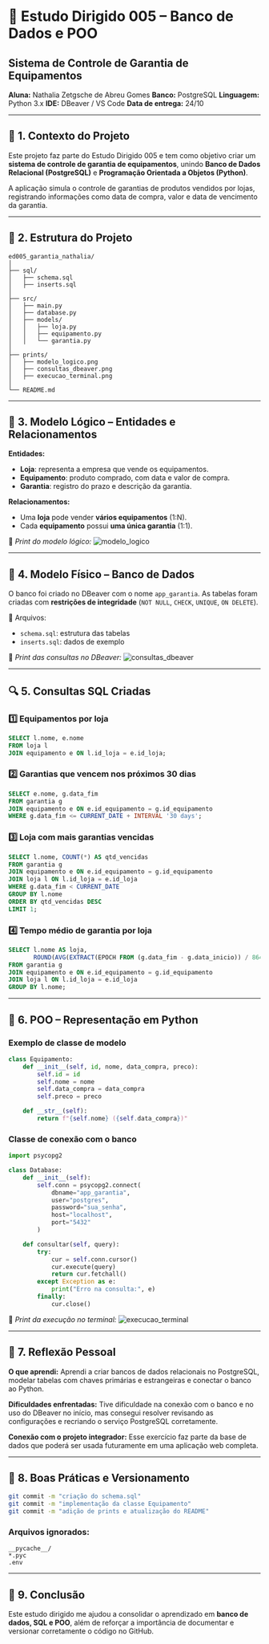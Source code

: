 # 🧾 Estudo Dirigido 005 – Banco de Dados e POO

## Sistema de Controle de Garantia de Equipamentos

**Aluna:** Nathalia Zetgsche de Abreu Gomes
**Banco:** PostgreSQL
**Linguagem:** Python 3.x
**IDE:** DBeaver / VS Code
**Data de entrega:** 24/10

---

## 🧠 1. Contexto do Projeto

Este projeto faz parte do Estudo Dirigido 005 e tem como objetivo criar um **sistema de controle de garantia de equipamentos**, unindo **Banco de Dados Relacional (PostgreSQL)** e **Programação Orientada a Objetos (Python)**.

A aplicação simula o controle de garantias de produtos vendidos por lojas, registrando informações como data de compra, valor e data de vencimento da garantia.

---

## 🧩 2. Estrutura do Projeto

```
ed005_garantia_nathalia/
│
├── sql/
│   ├── schema.sql
│   ├── inserts.sql
│
├── src/
│   ├── main.py
│   ├── database.py
│   ├── models/
│   │   ├── loja.py
│   │   ├── equipamento.py
│   │   └── garantia.py
│
├── prints/
│   ├── modelo_logico.png
│   ├── consultas_dbeaver.png
│   ├── execucao_terminal.png
│
└── README.md
```

---

## 🧱 3. Modelo Lógico – Entidades e Relacionamentos

**Entidades:**

* **Loja**: representa a empresa que vende os equipamentos.
* **Equipamento**: produto comprado, com data e valor de compra.
* **Garantia**: registro do prazo e descrição da garantia.

**Relacionamentos:**

* Uma **loja** pode vender **vários equipamentos** (1:N).
* Cada **equipamento** possui **uma única garantia** (1:1).

📸 *Print do modelo lógico:*
![modelo\_logico](prints/modelo_logico.png)

---

## 🧮 4. Modelo Físico – Banco de Dados

O banco foi criado no DBeaver com o nome `app_garantia`.
As tabelas foram criadas com **restrições de integridade** (`NOT NULL`, `CHECK`, `UNIQUE`, `ON DELETE`).

📘 Arquivos:

* `schema.sql`: estrutura das tabelas
* `inserts.sql`: dados de exemplo

📸 *Print das consultas no DBeaver:*
![consultas\_dbeaver](prints/consultas_dbeaver.png)

---

## 🔍 5. Consultas SQL Criadas

### 1️⃣ Equipamentos por loja

```sql
SELECT l.nome, e.nome
FROM loja l
JOIN equipamento e ON l.id_loja = e.id_loja;
```

### 2️⃣ Garantias que vencem nos próximos 30 dias

```sql
SELECT e.nome, g.data_fim
FROM garantia g
JOIN equipamento e ON e.id_equipamento = g.id_equipamento
WHERE g.data_fim <= CURRENT_DATE + INTERVAL '30 days';
```

### 3️⃣ Loja com mais garantias vencidas

```sql
SELECT l.nome, COUNT(*) AS qtd_vencidas
FROM garantia g
JOIN equipamento e ON e.id_equipamento = g.id_equipamento
JOIN loja l ON l.id_loja = e.id_loja
WHERE g.data_fim < CURRENT_DATE
GROUP BY l.nome
ORDER BY qtd_vencidas DESC
LIMIT 1;
```

### 4️⃣ Tempo médio de garantia por loja

```sql
SELECT l.nome AS loja,
       ROUND(AVG(EXTRACT(EPOCH FROM (g.data_fim - g.data_inicio)) / 86400)::numeric, 1) AS media_dias
FROM garantia g
JOIN equipamento e ON e.id_equipamento = g.id_equipamento
JOIN loja l ON l.id_loja = e.id_loja
GROUP BY l.nome;
```

---

## 🐍 6. POO – Representação em Python

### Exemplo de classe de modelo

```python
class Equipamento:
    def __init__(self, id, nome, data_compra, preco):
        self.id = id
        self.nome = nome
        self.data_compra = data_compra
        self.preco = preco

    def __str__(self):
        return f"{self.nome} ({self.data_compra})"
```

### Classe de conexão com o banco

```python
import psycopg2

class Database:
    def __init__(self):
        self.conn = psycopg2.connect(
            dbname="app_garantia",
            user="postgres",
            password="sua_senha",
            host="localhost",
            port="5432"
        )

    def consultar(self, query):
        try:
            cur = self.conn.cursor()
            cur.execute(query)
            return cur.fetchall()
        except Exception as e:
            print("Erro na consulta:", e)
        finally:
            cur.close()
```

📸 *Print da execução no terminal:*
![execucao\_terminal](prints/execucao_terminal.png)

---

## 💬 7. Reflexão Pessoal

**O que aprendi:**
Aprendi a criar bancos de dados relacionais no PostgreSQL, modelar tabelas com chaves primárias e estrangeiras e conectar o banco ao Python.

**Dificuldades enfrentadas:**
Tive dificuldade na conexão com o banco e no uso do DBeaver no início, mas consegui resolver revisando as configurações e recriando o serviço PostgreSQL corretamente.

**Conexão com o projeto integrador:**
Esse exercício faz parte da base de dados que poderá ser usada futuramente em uma aplicação web completa.

---

## 🧭 8. Boas Práticas e Versionamento

```bash
git commit -m "criação do schema.sql"
git commit -m "implementação da classe Equipamento"
git commit -m "adição de prints e atualização do README"
```

### Arquivos ignorados:

```gitignore
__pycache__/
*.pyc
.env
```

---

## 🏁 9. Conclusão

Este estudo dirigido me ajudou a consolidar o aprendizado em **banco de dados, SQL e POO**, além de reforçar a importância de documentar e versionar corretamente o código no GitHub.
